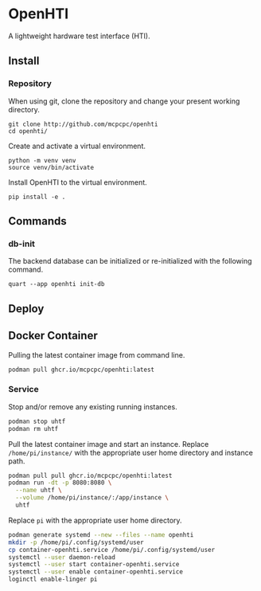 # OpenHTI

A lightweight hardware test interface (HTI).

## Install

### Repository

When using git, clone the repository and change your 
present working directory.

```shell
git clone http://github.com/mcpcpc/openhti
cd openhti/
```

Create and activate a virtual environment.

```shell
python -m venv venv
source venv/bin/activate
```

Install OpenHTI to the virtual environment.

```shell
pip install -e .
```

## Commands

### db-init

The backend database can be initialized or re-initialized 
with the following command.

```shell
quart --app openhti init-db
```

## Deploy

## Docker Container

Pulling the latest container image from command line.

```shell
podman pull ghcr.io/mcpcpc/openhti:latest
```

### Service

Stop and/or remove any existing running instances.

```sh
podman stop uhtf
podman rm uhtf
```

Pull the latest container image and start an instance. Replace `/home/pi/instance/` with the appropriate user home directory and instance path.

```sh
podman pull pull ghcr.io/mcpcpc/openhti:latest
podman run -dt -p 8080:8080 \
  --name uhtf \
  --volume /home/pi/instance/:/app/instance \
  uhtf
```

Replace `pi` with the appropriate user home directory.

```sh
podman generate systemd --new --files --name openhti
mkdir -p /home/pi/.config/systemd/user
cp container-openhti.service /home/pi/.config/systemd/user
systemctl --user daemon-reload
systemctl --user start container-openhti.service
systemctl --user enable container-openhti.service
loginctl enable-linger pi
```
